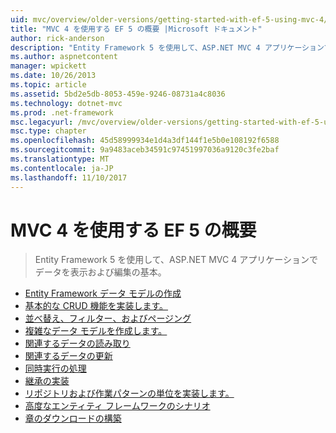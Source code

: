 ```yaml
---
uid: mvc/overview/older-versions/getting-started-with-ef-5-using-mvc-4/index
title: "MVC 4 を使用する EF 5 の概要 |Microsoft ドキュメント"
author: rick-anderson
description: "Entity Framework 5 を使用して、ASP.NET MVC 4 アプリケーションでデータを表示および編集の基本。"
ms.author: aspnetcontent
manager: wpickett
ms.date: 10/26/2013
ms.topic: article
ms.assetid: 5bd2e5db-8053-459e-9246-08731a4c8036
ms.technology: dotnet-mvc
ms.prod: .net-framework
msc.legacyurl: /mvc/overview/older-versions/getting-started-with-ef-5-using-mvc-4
msc.type: chapter
ms.openlocfilehash: 45d58999934e1d4a3df144f1e5b0e108192f6588
ms.sourcegitcommit: 9a9483aceb34591c97451997036a9120c3fe2baf
ms.translationtype: MT
ms.contentlocale: ja-JP
ms.lasthandoff: 11/10/2017
---
```

<a name="getting-started-with-ef-5-using-mvc-4"></a>MVC 4 を使用する EF 5 の概要
====================
> Entity Framework 5 を使用して、ASP.NET MVC 4 アプリケーションでデータを表示および編集の基本。


- [Entity Framework データ モデルの作成](creating-an-entity-framework-data-model-for-an-asp-net-mvc-application.md)
- [基本的な CRUD 機能を実装します。](implementing-basic-crud-functionality-with-the-entity-framework-in-asp-net-mvc-application.md)
- [並べ替え、フィルター、およびページング](sorting-filtering-and-paging-with-the-entity-framework-in-an-asp-net-mvc-application.md)
- [複雑なデータ モデルを作成します。](creating-a-more-complex-data-model-for-an-asp-net-mvc-application.md)
- [関連するデータの読み取り](reading-related-data-with-the-entity-framework-in-an-asp-net-mvc-application.md)
- [関連するデータの更新](updating-related-data-with-the-entity-framework-in-an-asp-net-mvc-application.md)
- [同時実行の処理](handling-concurrency-with-the-entity-framework-in-an-asp-net-mvc-application.md)
- [継承の実装](implementing-inheritance-with-the-entity-framework-in-an-asp-net-mvc-application.md)
- [リポジトリおよび作業パターンの単位を実装します。](implementing-the-repository-and-unit-of-work-patterns-in-an-asp-net-mvc-application.md)
- [高度なエンティティ フレームワークのシナリオ](advanced-entity-framework-scenarios-for-an-mvc-web-application.md)
- [章のダウンロードの構築](building-the-ef5-mvc4-chapter-downloads.md)
